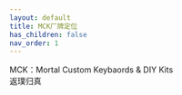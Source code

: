 ```yaml
---
layout: default
title: MCK厂牌定位
has_children: false
nav_order: 1
---
```

MCK：Mortal Custom Keybaords & DIY Kits
<br/>
返璞归真

